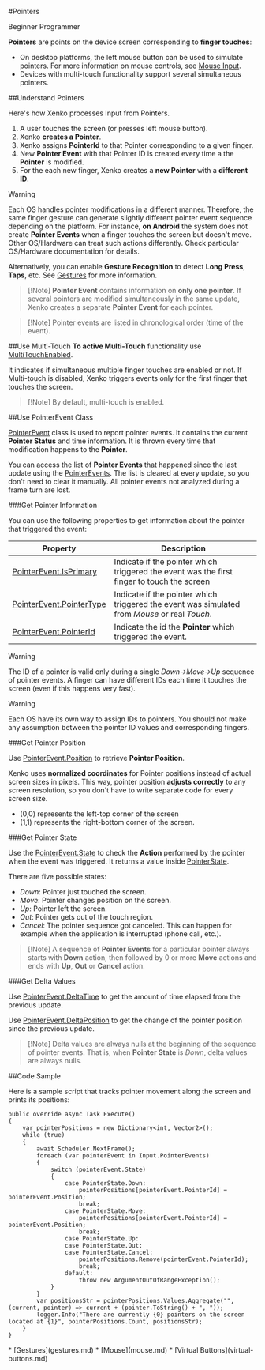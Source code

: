 #Pointers

<span class="label label-doc-level">Beginner</span>
<span class="label label-doc-audience">Programmer</span>

**Pointers** are points on the device screen corresponding to **finger touches**:

* On desktop platforms, the left mouse button can be used to simulate pointers. For more information on mouse controls, see [Mouse Input](mouse.md).
* Devices with multi-touch functionality support several simultaneous pointers.

##Understand Pointers

Here's how Xenko processes Input from Pointers.

1. A user touches the screen (or presses left mouse button).
2. Xenko **creates a Pointer**.
3. Xenko assigns **PointerId** to that Pointer corresponding to a given finger.
4. New **Pointer Event** with that Pointer ID is created every time a the **Pointer** is modified.
5. For the each new finger, Xenko creates a **new Pointer** with a **different ID**.

> [!Warning]
> Each OS handles pointer modifications in a different manner. 
> Therefore, the same finger gesture can generate slightly different pointer event sequence depending on the platform.
> For instance, **on Android** the system does not create **Pointer Events** when a finger touches the screen but doesn't move.
> Other OS/Hardware can treat such actions differently. Check particular OS/Hardware documentation for details.

Alternatively, you can enable **Gesture Recognition** to detect **Long Press**, **Taps**, etc.
See [Gestures](gestures.md) for more information.

> [!Note] **Pointer Event** contains information on **only one pointer**.
> If several pointers are modified simultaneously in the same update,  Xenko creates a separate **Pointer Event** for each pointer.

> [!Note] Pointer events are listed in chronological order (time of the event).

##Use Multi-Touch
**To active Multi-Touch** functionality use [MultiTouchEnabled](xref="SiliconStudio.Xenko.Input.InputManager.MultiTouchEnabled").

It indicates if simultaneous multiple finger touches are enabled or not.
If Multi-touch is disabled, Xenko triggers events only for the first finger that touches the screen.

> [!Note] By default, multi-touch is enabled.

##Use PointerEvent Class

[PointerEvent](xref="SiliconStudio.Xenko.Input.PointerEvent") class is used to report pointer events.
It contains the current **Pointer Status** and time information.
It is thrown every time that modification happens to the **Pointer**.

You can access the list of **Pointer Events** that happened since the last update using the 
[PointerEvents](xref="SiliconStudio.Xenko.Input.InputManager.PointerEvents").
The list is cleared at every update, so you don't need to clear it manually.
All pointer events not analyzed during a frame turn are lost.

###Get Pointer Information

You can use the following properties to get information about the pointer that triggered the event:

|Property|Description|
|--------|-----------|
|[PointerEvent.IsPrimary](xref="SiliconStudio.Xenko.Input.PointerEvent.IsPrimary")| Indicate if the pointer which triggered the event was the first finger to touch the screen |
|[PointerEvent.PointerType](xref="SiliconStudio.Xenko.Input.PointerEvent.PointerType") | Indicate if the pointer which triggered the event was simulated from _Mouse_ or real _Touch_. |
|[PointerEvent.PointerId](xref="SiliconStudio.Xenko.Input.PointerEvent.PointerId") | Indicate the id the **Pointer** which triggered the event. |

> [!Warning]
> The ID of a pointer is valid only during a single _Down->Move->Up_ sequence of pointer events.
> A finger can have different IDs each time it touches the screen (even if this happens very fast).

> [!Warning]
> Each OS have its own way to assign IDs to pointers.
> You should not make any assumption between the pointer ID values and corresponding fingers.

###Get Pointer Position

Use [PointerEvent.Position](xref="SiliconStudio.Xenko.Input.PointerEvent.Position") to retrieve **Pointer Position**.

Xenko uses **normalized coordinates** for Pointer positions instead of actual screen sizes in pixels.
This way, pointer position **adjusts correctly** to any screen resolution, so you don't have to write separate code for every screen size.

* (0,0) represents the left-top corner of the screen
* (1,1) represents the right-bottom corner of the screen.

###Get Pointer State

Use the [PointerEvent.State](xref="SiliconStudio.Xenko.Input.PointerEvent.State") to check the **Action** performed by the pointer
when the event was triggered. It returns a value inside [PointerState](xref="SiliconStudio.Xenko.Input.PointerState"). 

There are five possible states:

* _Down_: Pointer just touched the screen.
* _Move_: Pointer changes position on the screen.
* _Up_: Pointer left the screen.
* _Out_: Pointer gets out of the touch region.
* _Cancel_: The pointer sequence got canceled. This can happen for example when the application is interrupted (phone call, etc.).

> [!Note] A sequence of **Pointer Events** for a particular pointer
> always starts with **Down** action, then followed by 0 or more **Move** actions
> and ends with **Up**, **Out** or **Cancel** action.


###Get Delta Values

Use [PointerEvent.DeltaTime](xref="SiliconStudio.Xenko.Input.PointerEvent.DeltaTime") to get the amount of time elapsed from the previous update.

Use [PointerEvent.DeltaPosition](xref="SiliconStudio.Xenko.Input.PointerEvent.DeltaPosition") to get the change of the pointer position since the previous update.

> [!Note] Delta values are always nulls at the beginning of the sequence of pointer events.
> That is, when **Pointer State** is _Down_, delta values are always nulls.

##Code Sample

Here is a sample script that tracks pointer movement along the screen and prints its positions:

```
public override async Task Execute()
{
	var pointerPositions = new Dictionary<int, Vector2>(); 
	while (true)
	{
		await Scheduler.NextFrame();
		foreach (var pointerEvent in Input.PointerEvents)
		{
			switch (pointerEvent.State)
			{
				case PointerState.Down:
					pointerPositions[pointerEvent.PointerId] = pointerEvent.Position;
					break;
				case PointerState.Move:
					pointerPositions[pointerEvent.PointerId] = pointerEvent.Position;
					break;
				case PointerState.Up:
				case PointerState.Out:
				case PointerState.Cancel:
					pointerPositions.Remove(pointerEvent.PointerId);
					break;
				default:
					throw new ArgumentOutOfRangeException();
			}
		}
		var positionsStr = pointerPositions.Values.Aggregate("", (current, pointer) => current + (pointer.ToString() + ", "));
		logger.Info("There are currently {0} pointers on the screen located at {1}", pointerPositions.Count, positionsStr);
	}
}
```

<div class="doc-relatedtopics">
* [Gestures](gestures.md)
* [Mouse](mouse.md)
* [Virtual Buttons](virtual-buttons.md)
</div>
